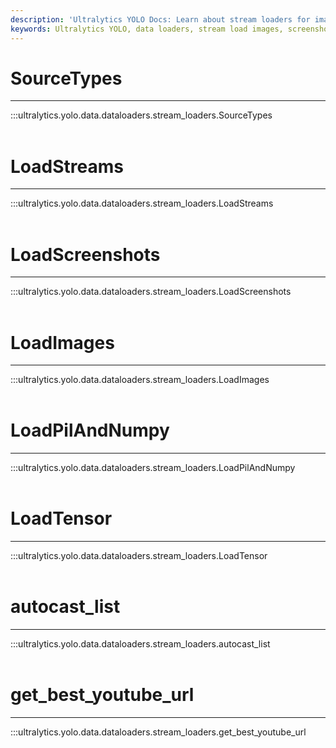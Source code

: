 ```yaml
---
description: 'Ultralytics YOLO Docs: Learn about stream loaders for image and tensor data, as well as autocasting techniques. Check out SourceTypes and more.'
keywords: Ultralytics YOLO, data loaders, stream load images, screenshots, tensor data, autocast list, youtube URL retriever
---
```


# SourceTypes
---
:::ultralytics.yolo.data.dataloaders.stream_loaders.SourceTypes
<br><br>

# LoadStreams
---
:::ultralytics.yolo.data.dataloaders.stream_loaders.LoadStreams
<br><br>

# LoadScreenshots
---
:::ultralytics.yolo.data.dataloaders.stream_loaders.LoadScreenshots
<br><br>

# LoadImages
---
:::ultralytics.yolo.data.dataloaders.stream_loaders.LoadImages
<br><br>

# LoadPilAndNumpy
---
:::ultralytics.yolo.data.dataloaders.stream_loaders.LoadPilAndNumpy
<br><br>

# LoadTensor
---
:::ultralytics.yolo.data.dataloaders.stream_loaders.LoadTensor
<br><br>

# autocast_list
---
:::ultralytics.yolo.data.dataloaders.stream_loaders.autocast_list
<br><br>

# get_best_youtube_url
---
:::ultralytics.yolo.data.dataloaders.stream_loaders.get_best_youtube_url
<br><br>
